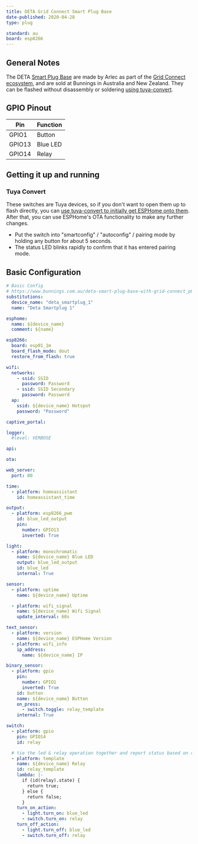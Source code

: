 ```yaml
---
title: DETA Grid Connect Smart Plug Base
date-published: 2020-04-28
type: plug

standard: au
board: esp8266
---
```


## General Notes

The DETA [Smart Plug Base](https://www.bunnings.com.au/deta-smart-plug-base-with-grid-connect_p0098817) are made by
Arlec as part of the [Grid Connect ecosystem](https://grid-connect.com.au/), and are sold at Bunnings in Australia and
New Zealand. They can be flashed without disassembly or soldering [using tuya-convert](#tuya-convert).

## GPIO Pinout

| Pin    | Function |
| ------ | -------- |
| GPIO1  | Button   |
| GPIO13 | Blue LED |
| GPIO14 | Relay    |

## Getting it up and running

### Tuya Convert

These switches are Tuya devices, so if you don't want to open them up to flash directly, you can
[use tuya-convert to initially get ESPHome onto them](/guides/tuya-convert/). After that, you can use ESPHome's OTA
functionality to make any further changes.

- Put the switch into "smartconfig" / "autoconfig" / pairing mode by holding any button for about 5 seconds.
- The status LED blinks rapidly to confirm that it has entered pairing mode.

## Basic Configuration

```yaml
# Basic Config
# https://www.bunnings.com.au/deta-smart-plug-base-with-grid-connect_p0098817
substitutions:
  device_name: "deta_smartplug_1"
  name: "Deta Smartplug 1"

esphome:
  name: ${device_name}
  comment: ${name}

esp8266:
  board: esp01_1m
  board_flash_mode: dout
  restore_from_flash: true

wifi:
  networks:
    - ssid: SSID
      password: Password
    - ssid: SSID Secondary
      password: Password
  ap:
    ssid: ${device_name} Hotspot
    password: "Password"

captive_portal:

logger:
  #level: VERBOSE

api:

ota:

web_server:
  port: 80

time:
  - platform: homeassistant
    id: homeassistant_time

output:
  - platform: esp8266_pwm
    id: blue_led_output
    pin:
      number: GPIO13
      inverted: True

light:
  - platform: monochromatic
    name: ${device_name} Blue LED
    output: blue_led_output
    id: blue_led
    internal: True

sensor:
  - platform: uptime
    name: ${device_name} Uptime

  - platform: wifi_signal
    name: ${device_name} Wifi Signal
    update_interval: 60s

text_sensor:
  - platform: version
    name: ${device_name} ESPHome Version
  - platform: wifi_info
    ip_address:
      name: ${device_name} IP

binary_sensor:
  - platform: gpio
    pin:
      number: GPIO1
      inverted: True
    id: button
    name: ${device_name} Button
    on_press:
      - switch.toggle: relay_template
    internal: True

switch:
  - platform: gpio
    pin: GPIO14
    id: relay

  # tie the led & relay operation together and report status based on relay state
  - platform: template
    name: ${device_name} Relay
    id: relay_template
    lambda: |-
      if (id(relay).state) {
        return true;
      } else {
        return false;
      }
    turn_on_action:
      - light.turn_on: blue_led
      - switch.turn_on: relay
    turn_off_action:
      - light.turn_off: blue_led
      - switch.turn_off: relay
```
